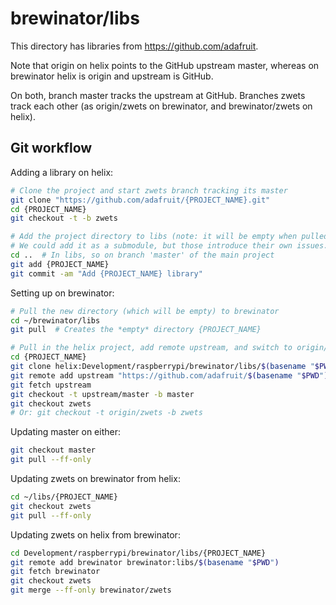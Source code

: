 # brewinator/libs

This directory has libraries from https://github.com/adafruit.

Note that origin on helix points to the GitHub upstream master,
whereas on brewinator helix is origin and upstream is GitHub.

On both, branch master tracks the upstream at GitHub.  Branches
zwets track each other (as origin/zwets on brewinator, and 
brewinator/zwets on helix).

## Git workflow

Adding a library on helix:

```bash
# Clone the project and start zwets branch tracking its master
git clone "https://github.com/adafruit/{PROJECT_NAME}.git"
cd {PROJECT_NAME}
git checkout -t -b zwets

# Add the project directory to libs (note: it will be empty when pulled).
# We could add it as a submodule, but those introduce their own issues.
cd ..  # In libs, so on branch 'master' of the main project
git add {PROJECT_NAME}
git commit -am "Add {PROJECT_NAME} library"
```

Setting up on brewinator:

```bash
# Pull the new directory (which will be empty) to brewinator
cd ~/brewinator/libs
git pull  # Creates the *empty* directory {PROJECT_NAME}

# Pull in the helix project, add remote upstream, and switch to origin/zwets
cd {PROJECT_NAME}
git clone helix:Development/raspberrypi/brewinator/libs/$(basename "$PWD") .
git remote add upstream "https://github.com/adafruit/$(basename "$PWD")"
git fetch upstream
git checkout -t upstream/master -b master
git checkout zwets
# Or: git checkout -t origin/zwets -b zwets
```

Updating master on either:

```bash
git checkout master
git pull --ff-only
```

Updating zwets on brewinator from helix:

```bash
cd ~/libs/{PROJECT_NAME}
git checkout zwets
git pull --ff-only
```

Updating zwets on helix from brewinator:

```bash
cd Development/raspberrypi/brewinator/libs/{PROJECT_NAME}
git remote add brewinator brewinator:libs/$(basename "$PWD")
git fetch brewinator
git checkout zwets
git merge --ff-only brewinator/zwets
```

